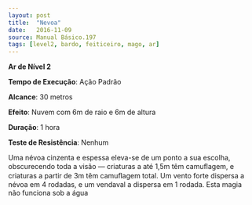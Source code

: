 ```yaml
---
layout: post
title:  "Nevoa"
date:   2016-11-09
source: Manual Básico.197
tags: [level2, bardo, feiticeiro, mago, ar]
---
```


**Ar de Nível 2**

**Tempo de Execução**: Ação Padrão

**Alcance**: 30 metros

**Efeito**: Nuvem com 6m de raio e 6m de altura

**Duração**: 1 hora

**Teste de Resistência**: Nenhum

Uma névoa cinzenta e espessa eleva-se de um ponto a sua escolha, obscurecendo toda a visão — criaturas a até 1,5m têm camuﬂagem, e criaturas a partir de 3m têm camuﬂagem total.
Um vento forte dispersa a névoa em 4 rodadas, e um vendaval a dispersa em 1 rodada. Esta magia não funciona sob a água